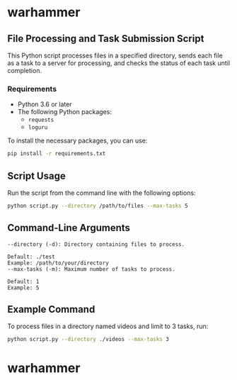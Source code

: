 # warhammer

## File Processing and Task Submission Script

This Python script processes files in a specified directory, sends each file as a task to a server for processing, and checks the status of each task until completion.

### Requirements

- Python 3.6 or later
- The following Python packages:
  - `requests`
  - `loguru`

To install the necessary packages, you can use:

```bash
pip install -r requirements.txt
```

## Script Usage

Run the script from the command line with the following options:

```bash
python script.py --directory /path/to/files --max-tasks 5
```

## Command-Line Arguments

```
--directory (-d): Directory containing files to process.

Default: ./test
Example: /path/to/your/directory
--max-tasks (-m): Maximum number of tasks to process.

Default: 1
Example: 5
```

## Example Command

To process files in a directory named videos and limit to 3 tasks, run:

```bash
python script.py --directory ./videos --max-tasks 3
```
# warhammer
